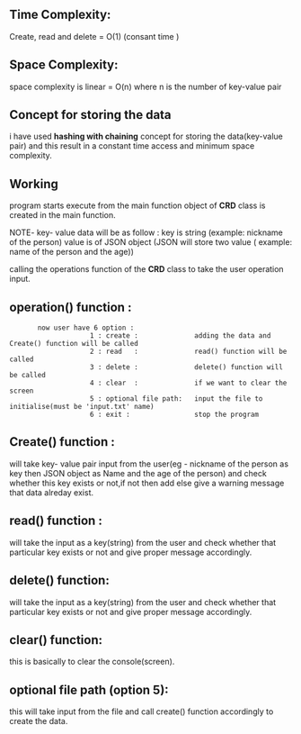 ## Time Complexity:
   Create, read and delete = O(1) (consant time )
## Space Complexity:
   space complexity is linear = O(n) 
   where n is the number of key-value pair
## Concept for storing the data
   i have used **hashing with chaining** concept for storing the data(key-value pair) and this result in a constant time access and minimum space complexity.
   
## Working
   program starts execute from the main function 
   object of **CRD** class is created in the main function.
   
   NOTE- key- value data will be as follow : key is string (example: nickname of the person)
                                             value is of JSON object (JSON will store two value ( example: name of the person and the age))
                                             
   calling the operations function of the **CRD** class to take the user operation input.
 ## operation() function :
           now user have 6 option :
                        1 : create :              adding the data and Create() function will be called
                        2 : read   :              read() function will be called
                        3 : delete :              delete() function will be called
                        4 : clear  :              if we want to clear the screen 
                        5 : optional file path:   input the file to initialise(must be 'input.txt' name)
                        6 : exit :                stop the program
                        
  ## Create() function :
   will take key- value pair input from the user(eg - nickname of the person as key then JSON object as Name and the age of the person) 
   and check whether this key exists or not,if not then add else give a warning message that data alreday exist.
   
  ## read() function :
   will take the input as a key(string) from the user and check whether that particular key exists or not and give proper message accordingly.
  ## delete() function:
   will take the input as a key(string) from the user and check whether that particular key exists or not and give proper message accordingly.
  ## clear() function:
   this is basically to clear the console(screen).
  ## optional file path (option 5):
   this will take input from the file and call create() function accordingly to create the data.  
